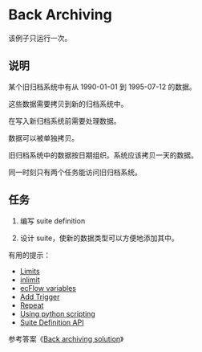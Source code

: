 # Back Archiving

该例子只运行一次。

## 说明

某个旧归档系统中有从 1990-01-01 到 1995-07-12 的数据。

这些数据需要拷贝到新的归档系统中。

在写入新归档系统前需要处理数据。

数据可以被单独拷贝。

旧归档系统中的数据按日期组织。系统应该拷贝一天的数据。

同一时刻只有两个任务能访问旧归档系统。

## 任务

1. 编写 suite definition

2. 设计 suite，使新的数据类型可以方便地添加其中。

有用的提示：

* [Limits](https://software.ecmwf.int/wiki/display/ECFLOW/Limits#limits)
* [inlimit](https://software.ecmwf.int/wiki/display/ECFLOW/Limits#inlimit)
* [ecFlow variables](https://software.ecmwf.int/wiki/display/ECFLOW/ecFlow+variables#add-variable)
* [Add Trigger](https://software.ecmwf.int/wiki/display/ECFLOW/Add+Trigger#add-trigger)
* [Repeat](https://software.ecmwf.int/wiki/display/ECFLOW/Repeat#repeat)
* [Using python scripting](https://software.ecmwf.int/wiki/display/ECFLOW/Using+python+scripting#using-python-scripting)
* [Suite Definition API](https://software.ecmwf.int/wiki/display/ECFLOW/ecFlow+Python+Api#suite-definition-python-api)

参考答案《[Back archiving solution](https://software.ecmwf.int/wiki/display/ECFLOW/Back+archiving+solution#back-archiving-soln)》
